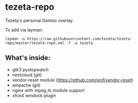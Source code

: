 # tezeta-repo

Tezeta's personal Gentoo overlay

To add via layman:
```
layman -o https://raw.githubusercontent.com/tezeta/tezeta-repo/master/tezeta-repo.xml -f -a tezeta
```

## What's inside:

 - gtk3 pystopwatch
 - nextcloud (git)
 - vendor-reset module (https://github.com/gnif/vendor-reset)
 - ampache (git)
 - nginx with mpeg_ts module support
 - xfce4 wmdock plugin

